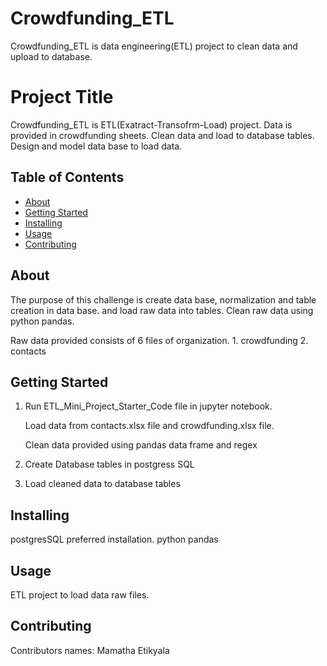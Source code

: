 # Crowdfunding_ETL

Crowdfunding_ETL is data engineering(ETL) project to clean data and upload to database.

# Project Title 

Crowdfunding_ETL is ETL(Exatract-Transofrm-Load) project. Data is provided in crowdfunding sheets. Clean data and load to database tables.
Design and model data base to load data.


## Table of Contents

- [About](#about)
- [Getting Started](#getting_started)
- [Installing](#installing)
- [Usage](#usage)
- [Contributing](#contributing)

## About

The purpose of this challenge is create data base, normalization and table creation in data base. and load raw data into tables. Clean raw data using python pandas.

Raw data provided consists of 6 files of organization. 1. crowdfunding 2. contacts

## Getting Started

1. Run ETL_Mini_Project_Starter_Code file in jupyter notebook. 

    Load data from contacts.xlsx file and crowdfunding.xlsx file.

    Clean data provided using pandas data frame and regex
    
    
2. Create Database tables in postgress SQL
   
4. Load cleaned data to database tables 


## Installing

postgresSQL preferred installation.
python pandas

## Usage

ETL project to load data raw files. 

## Contributing

Contributors names: Mamatha Etikyala


